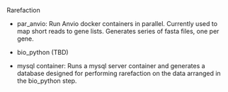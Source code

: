 Rarefaction

* par_anvio: Run Anvio docker containers in parallel. Currently used to map short reads to gene lists. Generates series of fasta files, one per gene.

* bio_python (TBD)

* mysql container: Runs a mysql server container and generates a database designed for performing rarefaction on the data arranged in the bio_python step.
